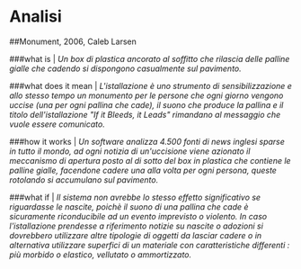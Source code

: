 # Analisi

##Monument, 2006, Caleb Larsen

###what is |
*Un box di plastica ancorato al soffitto che rilascia delle palline gialle che cadendo si dispongono casualmente sul pavimento.*

###what does it mean |
*L'istallazione è uno strumento di sensibilizzazione e allo stesso tempo un monumento per le persone che ogni giorno vengono uccise (una per ogni pallina che cade), il suono che produce la pallina e il titolo dell'istallazione "If it Bleeds, it Leads" rimandano al messaggio che vuole essere comunicato.*

###how it works |
*Un software analizza 4.500 fonti di news inglesi sparse in tutto il mondo, ad ogni notizia di un'uccisione viene azionato il meccanismo di apertura posto al di sotto del box in plastica che contiene le palline gialle, facendone cadere una alla volta per ogni persona, queste rotolando si accumulano sul pavimento.*

###what if |
*Il sistema non avrebbe lo stesso effetto significativo se riguardasse le nascite, poichè il suono di una pallina che cade è sicuramente riconducibile ad un evento imprevisto o violento. In caso l'istallazione prendesse a riferimento notizie su nascite o adozioni si dovrebbero utilizzare altre tipologie di oggetti da lasciar cadere o in alternativa utilizzare superfici di un materiale con caratteristiche differenti : più morbido o elastico, vellutato o ammortizzato.*

